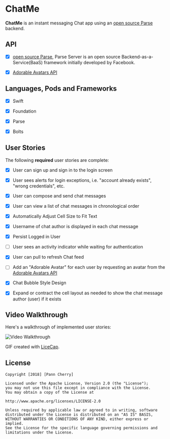 # ChatMe

**ChatMe** is an instant messaging Chat app using an [open source Parse](http://parseplatform.org/) backend.


## API
- [x] [open source Parse](http://parseplatform.org/), Parse Server is an open source Backend-as-a-Service(BaaS) framework initially developed by Facebook. 
- [x] [Adorable Avatars API](https://github.com/adorableio/avatars-api) 


## Languages, Pods and Frameworks
- [x] Swift
- [x] Foundation
- [x] Parse
- [x] Bolts



## User Stories

The following **required** user stories are complete:

- [x] User can sign up and sign in to the login screen
- [x] User sees alerts for login exceptions, i.e. "account already exists", "wrong credentials", etc.
- [x] User can compose and send chat messages 
- [x] User can view a list of chat messages in chronological order 
- [x] Automatically Adjust Cell Size to Fit Text 
- [x] Username of chat author is displayed in each chat message 
- [x] Persist Logged in User
- [ ] User sees an activity indicator while waiting for authentication
- [x] User can pull to refresh Chat feed
- [ ] Add an "Adorable Avatar" for each user by requesting an avatar from the [Adorable Avatars API](https://github.com/adorableio/avatars-api) 
- [x] Chat Bubble Style Design
- [x] Expand or contract the cell layout as needed to show the chat message author (user) if it exists



## Video Walkthrough

Here's a walkthrough of implemented user stories:

<img src='https://i.imgur.com/Kl6xXkH.gif' title='Video Walkthrough' width='' alt='Video Walkthrough' />

GIF created with [LiceCap](http://www.cockos.com/licecap/).



## License

    Copyright [2018] [Pann Cherry]

    Licensed under the Apache License, Version 2.0 (the "License");
    you may not use this file except in compliance with the License.
    You may obtain a copy of the License at

    http://www.apache.org/licenses/LICENSE-2.0

    Unless required by applicable law or agreed to in writing, software
    distributed under the License is distributed on an "AS IS" BASIS,
    WITHOUT WARRANTIES OR CONDITIONS OF ANY KIND, either express or implied.
    See the License for the specific language governing permissions and
    limitations under the License.
